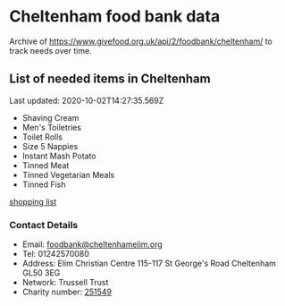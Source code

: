 # Cheltenham food bank data

Archive of https://www.givefood.org.uk/api/2/foodbank/cheltenham/ to track needs over time.

<!-- summary_marker starts -->
## List of needed items in Cheltenham

Last updated: 2020-10-02T14:27:35.569Z

- Shaving Cream
- Men's Toiletries
- Toilet Rolls
- Size 5 Nappies
- Instant Mash Potato
- Tinned Meat
- Tinned Vegetarian Meals
- Tinned Fish
<!-- summary_marker ends -->

[shopping list](https://cheltenham.foodbank.org.uk/give-help/donate-food/)

### Contact Details

<!-- contact_marker starts -->
- Email: foodbank@cheltenhamelim.org
- Tel: 01242570080
- Address: Elim Christian Centre 115-117 St George's Road Cheltenham GL50 3EG
- Network: Trussell Trust
- Charity number: [251549](https://beta.charitycommission.gov.uk/charity-details/?regId=251549)
<!-- contact_marker ends -->
